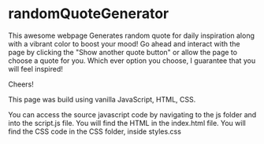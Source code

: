 # randomQuoteGenerator
 This awesome webpage Generates random quote for daily inspiration along with a vibrant color to boost your mood!
 Go ahead and interact with the page by clicking the "Show another quote button" or allow the page to choose a quote for you. Which ever option you choose, I guarantee that you will feel inspired! 

 Cheers! 
 
 This page was build using vanilla JavaScript, HTML, CSS. 

 You can access the source javascript code by navigating to the js folder and into the script.js file.
 You will find the HTML in the index.html file. 
 You will find the CSS code in the CSS folder, inside styles.css

 



